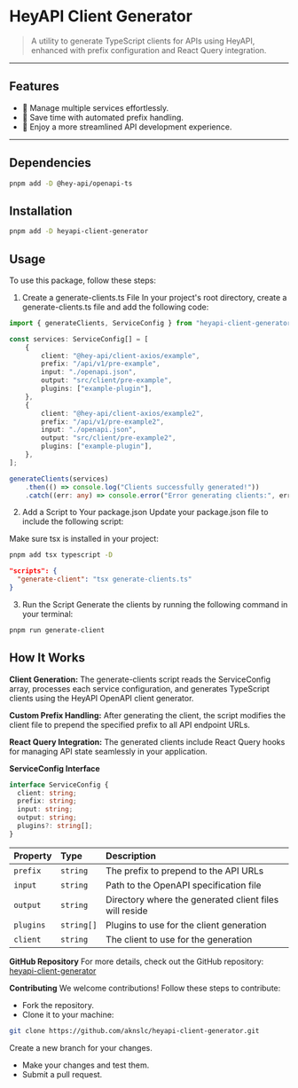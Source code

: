 # **HeyAPI Client Generator**

> A utility to generate TypeScript clients for APIs using HeyAPI, enhanced with prefix configuration and React Query integration.

---

## **Features**

- 🚀 Manage multiple services effortlessly.
- 🌟 Save time with automated prefix handling.
- 🔧 Enjoy a more streamlined API development experience.

---

## **Dependencies**
```bash
pnpm add -D @hey-api/openapi-ts
```

## **Installation**

```bash
pnpm add -D heyapi-client-generator
```

## **Usage**

To use this package, follow these steps:

1. Create a generate-clients.ts File
   In your project's root directory, create a generate-clients.ts file and add the following code:

```typescript
import { generateClients, ServiceConfig } from "heyapi-client-generator";

const services: ServiceConfig[] = [
    {
        client: "@hey-api/client-axios/example",
        prefix: "/api/v1/pre-example",
        input: "./openapi.json",
        output: "src/client/pre-example",
        plugins: ["example-plugin"],
    },
    {
        client: "@hey-api/client-axios/example2",
        prefix: "/api/v1/pre-example2",
        input: "./openapi.json",
        output: "src/client/pre-example2",
        plugins: ["example-plugin"],
    },
];

generateClients(services)
    .then(() => console.log("Clients successfully generated!"))
    .catch((err: any) => console.error("Error generating clients:", err));
```

2. Add a Script to Your package.json
   Update your package.json file to include the following script:



Make sure tsx is installed in your project:
```bash
pnpm add tsx typescript -D
```
```json
"scripts": {
  "generate-client": "tsx generate-clients.ts"
}
```


3. Run the Script
   Generate the clients by running the following command in your terminal:

```bash
pnpm run generate-client
```

## **How It Works**

**Client Generation:**
The generate-clients script reads the ServiceConfig array, processes each service configuration, and generates TypeScript clients using the HeyAPI OpenAPI client generator.

**Custom Prefix Handling:**
After generating the client, the script modifies the client file to prepend the specified prefix to all API endpoint URLs.

**React Query Integration:**
The generated clients include React Query hooks for managing API state seamlessly in your application.

**ServiceConfig Interface**

```typescript
interface ServiceConfig {
  client: string;
  prefix: string;
  input: string;
  output: string;
  plugins?: string[];
}
```

| Property | Type     | Description                                            |
| :------- | :------- | :----------------------------------------------------- |
| `prefix` | `string` | The prefix to prepend to the API URLs                  |
| `input`  | `string` | Path to the OpenAPI specification file                 |
| `output` | `string` | Directory where the generated client files will reside |
| `plugins` | `string[]` | Plugins to use for the client generation |
| `client` | `string` | The client to use for the generation |

**GitHub Repository**
For more details, check out the GitHub repository: [heyapi-client-generator](https://github.com/aknslc/heyapi-client-generator)

**Contributing**
We welcome contributions! Follow these steps to contribute:

- Fork the repository.
- Clone it to your machine:

```bash
git clone https://github.com/aknslc/heyapi-client-generator.git
```
Create a new branch for your changes.
- Make your changes and test them.
- Submit a pull request.
    